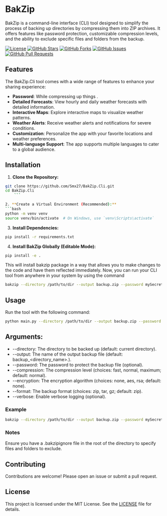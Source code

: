 # BakZip

BakZip is a command-line interface (CLI) tool designed to simplify the process of backing up directories by compressing them into ZIP archives. It offers features like password protection, customizable compression levels, and the ability to exclude specific files and folders from the backup.
 
 [![License](https://img.shields.io/badge/License-MIT-blue.svg)](LICENSE)
 [![GitHub Stars](https://img.shields.io/github/stars/smx27/BakZip.Cli)](https://github.com/smx27/BakZip.Cli/stargazers)
 [![GitHub Forks](https://img.shields.io/github/forks/smx27/BakZip.Cli)](https://github.com/smx27/BakZip.Cli/network/members)
 [![GitHub Issues](https://img.shields.io/github/issues/smx27/BakZip.Cli)](https://github.com/smx27/BakZip.Cli/issues)
 [![GitHub Pull Requests](https://img.shields.io/github/issues-pr/smx27/BakZip.Cli)](https://github.com/smx27/BakZip.Cli/pulls)

## Features

The BakZip.Cli tool comes with a wide range of features to enhance your sharing experience:

- **Password**: While compressing up things .
- **Detailed Forecasts**: View hourly and daily weather forecasts with detailed information.
- **Interactive Maps**: Explore interactive maps to visualize weather patterns.
- **Weather Alerts**: Receive weather alerts and notifications for severe conditions.
- **Customization**: Personalize the app with your favorite locations and weather preferences.
- **Multi-language Support**: The app supports multiple languages to cater to a global audience.

## Installation

1. **Clone the Repository:**
```bash
git clone https://github.com/Smx27/BakZip.Cli.git
cd BakZip.Cli
    ```

2. **Create a Virtual Environment (Recommended):**
```bash
python -m venv venv
source venv/bin/activate  # On Windows, use `venv\Scripts\activate`
```

3. **Install Dependencies:**
```sh
pip install -r requirements.txt
```
4. **Install BakZip Globally (Editable Mode):**
```bash
pip install -e .
```
This will install bakzip package in a way that allows you to make changes to the code and have them reflected immediately.
Now, you can run your CLI tool from anywhere in your system by using the command 
```bash
bakzip --directory /path/to/dir --output backup.zip --password mySecret123 --compression maximum --verbose
```
## Usage
Run the tool with the following command:
```bash
python main.py --directory /path/to/dir --output backup.zip --password mySecret123 --compression maximum --verbose
```

## Arguments:
- --directory: The directory to be backed up (default: current directory).
- --output: The name of the output backup file (default: backup_<directory_name>.<format>).
- --password: The password to protect the backup file (optional).
- --compression: The compression level (choices: fast, normal, maximum; default: normal).
- --encryption: The encryption algorithm (choices: none, aes, rsa; default: none).
- --format: The backup format (choices: zip, tar, gz; default: zip).
- --verbose: Enable verbose logging (optional).

### Example
```bash
bakzip --directory /path/to/dir --output backup.zip --password mySecret123 --compression maximum --encryption aes --format zip --verbose
```

### Notes
Ensure you have a .bakzipignore file in the root of the directory to specify files and folders to exclude.

## Contributing
Contributions are welcome! Please open an issue or submit a pull request.

## License

This project is licensed under the MIT License. See the [LICENSE](LICENSE) file for details.

 